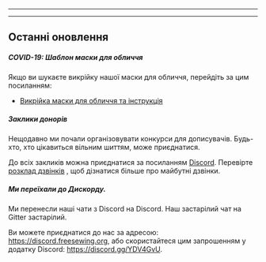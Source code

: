 - - -
- - -

## Останні оновлення

##### COVID-19: Шаблон маски для обличчя

Якщо ви шукаєте викрійку нашої маски для обличчя, перейдіть за цим посиланням:

- [Викрійка маски для обличчя та інструкція](/blog/facemask-frenzy)

##### Заклики донорів

Нещодавно ми почали організовувати конкурси для дописувачів. Будь-хто, хто цікавиться вільним шиттям, може приєднатися.

До всіх закликів можна приєднатися за посиланням [Discord](https://discord.freesewing.org/). Перевірте [розклад дзвінків](/community/calls/) , щоб дізнатися більше про майбутні дзвінки.

##### Ми переїхали до Дискорду.

Ми перенесли наші чати з Discord на Discord. Наш застарілий чат на Gitter застарілий.

Ви можете приєднатися до нас за адресою: https://discord.freesewing.org, або скористайтеся цим запрошенням у додатку Discord: https://discord.gg/YDV4GvU.
